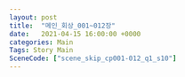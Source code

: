 ```yaml
---
layout: post
title:  "메인_회상_001~012장"
date:   2021-04-15 16:00:00 +0000
categories: Main
Tags: Story Main
SceneCode: ["scene_skip_cp001-012_q1_s10"]
---
```

